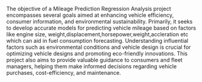 The objective of a Mileage Prediction Regression Analysis project encompasses several goals aimed at enhancing vehicle efficiency, consumer information, and environmental sustainability. Primarily, it seeks to develop accurate models for predicting vehicle mileage based on factors like engine size, weight,displacement,horsepower,weight,accleration etc which can aid in fuel consumption forecasting. Understanding influential factors such as environmental conditions and vehicle design is crucial for optimizing vehicle designs and promoting eco-friendly innovations. This project also aims to provide valuable guidance to consumers and fleet managers, helping them make informed decisions regarding vehicle purchases, cost-efficiency, and maintenance.
